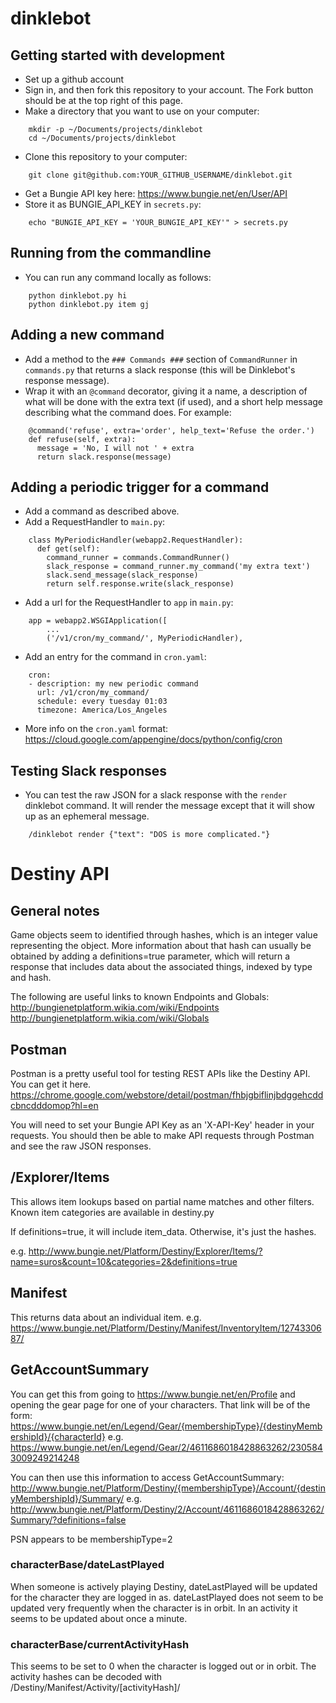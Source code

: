 # dinklebot

## Getting started with development
- Set up a github account
- Sign in, and then fork this repository to your account. The Fork button
    should be at the top right of this page.
- Make a directory that you want to use on your computer:
```
    mkdir -p ~/Documents/projects/dinklebot
    cd ~/Documents/projects/dinklebot
```
- Clone this repository to your computer:
```
    git clone git@github.com:YOUR_GITHUB_USERNAME/dinklebot.git
```
- Get a Bungie API key here: https://www.bungie.net/en/User/API
- Store it as BUNGIE_API_KEY in `secrets.py`:
```
    echo "BUNGIE_API_KEY = 'YOUR_BUNGIE_API_KEY'" > secrets.py
```

## Running from the commandline
- You can run any command locally as follows:
```
    python dinklebot.py hi
    python dinklebot.py item gj
```

## Adding a new command
- Add a method to the `### Commands ###` section of `CommandRunner` in `commands.py`
    that returns a slack response (this will be Dinklebot's response message).
- Wrap it with an `@command` decorator, giving it a name,
    a description of what will be done with the extra text (if used),
    and a short help message describing what the command does.  For example:
```
    @command('refuse', extra='order', help_text='Refuse the order.')
    def refuse(self, extra):
      message = 'No, I will not ' + extra
      return slack.response(message)
```

## Adding a periodic trigger for a command
- Add a command as described above.
- Add a RequestHandler to `main.py`:
```
    class MyPeriodicHandler(webapp2.RequestHandler):
      def get(self):
        command_runner = commands.CommandRunner()
        slack_response = command_runner.my_command('my extra text')
        slack.send_message(slack_response)
        return self.response.write(slack_response)
```
- Add a url for the RequestHandler to `app` in `main.py`:
```
    app = webapp2.WSGIApplication([
        ...
        ('/v1/cron/my_command/', MyPeriodicHandler),
```
- Add an entry for the command in `cron.yaml`:
```
    cron:
    - description: my new periodic command
      url: /v1/cron/my_command/
      schedule: every tuesday 01:03
      timezone: America/Los_Angeles
```
- More info on the `cron.yaml` format: https://cloud.google.com/appengine/docs/python/config/cron

## Testing Slack responses
- You can test the raw JSON for a slack response with the `render` dinklebot command.
    It will render the message except that it will show up as an ephemeral message.
```
    /dinklebot render {"text": "DOS is more complicated."}
```

# Destiny API
## General notes
Game objects seem to identified through hashes, which is an integer value
representing the object.  More information about that hash can usually be
obtained by adding a definitions=true parameter, which will return a response
that includes data about the associated things, indexed by type and hash.

The following are useful links to known Endpoints and Globals:
http://bungienetplatform.wikia.com/wiki/Endpoints
http://bungienetplatform.wikia.com/wiki/Globals

## Postman
Postman is a pretty useful tool for testing REST APIs like the Destiny API.
You can get it here.
https://chrome.google.com/webstore/detail/postman/fhbjgbiflinjbdggehcddcbncdddomop?hl=en

You will need to set your Bungie API Key as an 'X-API-Key' header in your
requests. You should then be able to make API requests through Postman and
see the raw JSON responses.

## /Explorer/Items
This allows item lookups based on partial name matches and other filters.
Known item categories are available in destiny.py

If definitions=true, it will include item_data. Otherwise, it's just the hashes.

e.g. http://www.bungie.net/Platform/Destiny/Explorer/Items/?name=suros&count=10&categories=2&definitions=true

## Manifest
This returns data about an individual item.
e.g. https://www.bungie.net/Platform/Destiny/Manifest/InventoryItem/1274330687/

## GetAccountSummary
You can get this from going to https://www.bungie.net/en/Profile and opening
the gear page for one of your characters. That link will be of the form:
https://www.bungie.net/en/Legend/Gear/{membershipType}/{destinyMembershipId}/{characterId}
e.g. https://www.bungie.net/en/Legend/Gear/2/4611686018428863262/2305843009249214248

You can then use this information to access GetAccountSummary:
http://www.bungie.net/Platform/Destiny/{membershipType}/Account/{destinyMembershipId}/Summary/
e.g. http://www.bungie.net/Platform/Destiny/2/Account/4611686018428863262/Summary/?definitions=false

PSN appears to be membershipType=2

### characterBase/dateLastPlayed
When someone is actively playing Destiny, dateLastPlayed will be updated for
the character they are logged in as.  dateLastPlayed does not seem to be
updated very frequently when the character is in orbit. In an activity it
seems to be updated about once a minute.

### characterBase/currentActivityHash
This seems to be set to 0 when the character is logged out or in orbit.
The activity hashes can be decoded with /Destiny/Manifest/Activity/[activityHash]/
